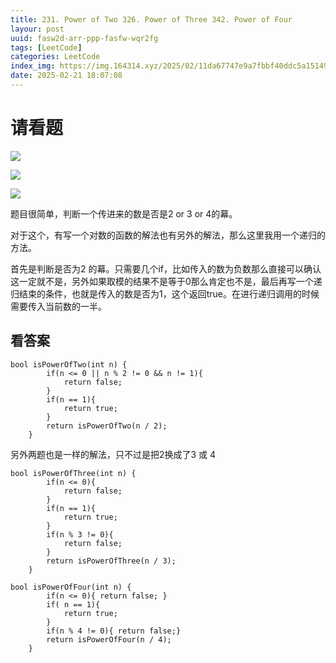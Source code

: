 ```yaml
---
title: 231. Power of Two 326. Power of Three 342. Power of Four
layour: post
uuid: fasw2d-arr-ppp-fasfw-wqr2fg
tags: [LeetCode]
categories: LeetCode
index_img: https://img.164314.xyz/2025/02/11da67747e9a7fbbf40ddc5a151491b3.png
date: 2025-02-21 18:07:08
---
```

# 请看题

![](https://img.164314.xyz/2025/02/11da67747e9a7fbbf40ddc5a151491b3.png)

![](https://img.164314.xyz/2025/02/a47e17b2e4f5b5fcb0b9e22a636befdc.png)

![](https://img.164314.xyz/2025/02/057254b1685a1047f45e2f37ba3764f5.png)

题目很简单，判断一个传进来的数是否是2 or 3 or 4的幕。

对于这个，有写一个对数的函数的解法也有另外的解法，那么这里我用一个递归的方法。 

首先是判断是否为2 的幕。只需要几个if，比如传入的数为负数那么直接可以确认这一定就不是，另外如果取模的结果不是等于0那么肯定也不是，最后再写一个递归结束的条件，也就是传入的数是否为1，这个返回true。在进行递归调用的时候需要传入当前数的一半。

## 看答案
```
bool isPowerOfTwo(int n) {
        if(n <= 0 || n % 2 != 0 && n != 1){
            return false;
        }
        if(n == 1){
            return true;
        }
        return isPowerOfTwo(n / 2);
    }

```

另外两题也是一样的解法，只不过是把2换成了3 或 4

```
bool isPowerOfThree(int n) {
        if(n <= 0){
            return false;
        }
        if(n == 1){
            return true;
        }
        if(n % 3 != 0){
            return false;
        }
        return isPowerOfThree(n / 3);
    }
```

```
bool isPowerOfFour(int n) {
        if(n <= 0){ return false; }
        if( n == 1){
            return true;
        }
        if(n % 4 != 0){ return false;}
        return isPowerOfFour(n / 4);
    }
```
